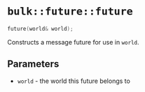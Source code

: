 # `bulk::future::future`

```cpp
future(world& world);
```

Constructs a message future for use in `world`.

## Parameters

* `world` - the world this future belongs to
